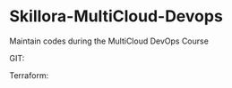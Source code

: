 # Skillora-MultiCloud-Devops
Maintain codes during the MultiCloud DevOps Course

GIT:

Terraform:


